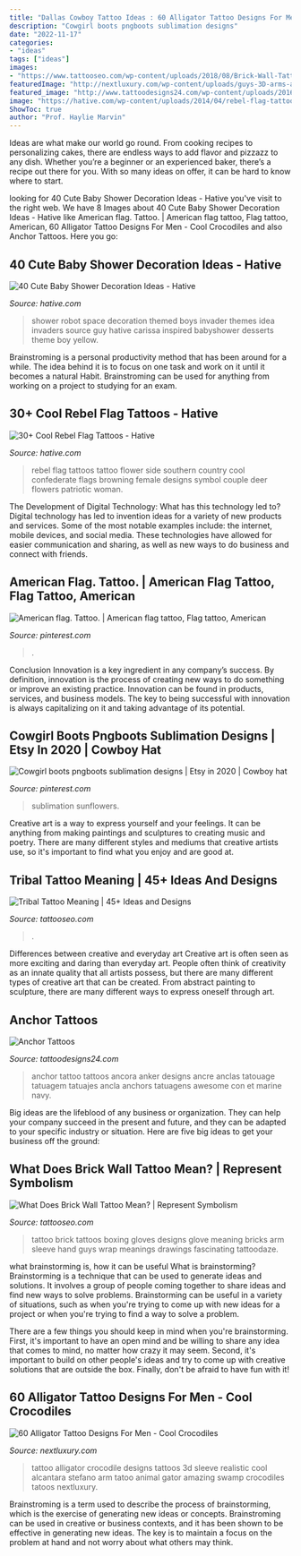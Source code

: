```yaml
---
title: "Dallas Cowboy Tattoo Ideas : 60 Alligator Tattoo Designs For Men"
description: "Cowgirl boots pngboots sublimation designs"
date: "2022-11-17"
categories:
- "ideas"
tags: ["ideas"]
images:
- "https://www.tattooseo.com/wp-content/uploads/2018/08/Brick-Wall-Tattoo-Meaning-18.jpg"
featuredImage: "http://nextluxury.com/wp-content/uploads/guys-3D-arms-alligator-tattoo.jpg"
featured_image: "http://www.tattoodesigns24.com/wp-content/uploads/2016/01/Anchor-Tattoo-TD1001-TD24001.jpg"
image: "https://hative.com/wp-content/uploads/2014/04/rebel-flag-tattoos/7-rebel-flag-flower-side-tattoo.jpg"
ShowToc: true
author: "Prof. Haylie Marvin"
---
```



Ideas are what make our world go round. From cooking recipes to personalizing cakes, there are endless ways to add flavor and pizzazz to any dish. Whether you’re a beginner or an experienced baker, there’s a recipe out there for you. With so many ideas on offer, it can be hard to know where to start.

	

		
looking for 40 Cute Baby Shower Decoration Ideas - Hative you've visit to the right web. We have 8 Images about 40 Cute Baby Shower Decoration Ideas - Hative like American flag. Tattoo. | American flag tattoo, Flag tattoo, American, 60 Alligator Tattoo Designs For Men - Cool Crocodiles and also Anchor Tattoos. Here you go:
		
    
## 40 Cute Baby Shower Decoration Ideas - Hative

<img loading=lazy src="https://hative.com/wp-content/uploads/2014/02/baby-shower-ideas/robot-baby-shower-idea-4.jpg" onerror="this.onerror=null;this.src='https://tse3.mm.bing.net/th?id=OIP.bryQjwEvK-K2WVkPwtMahQHaLH&amp;pid=15.1';" alt="40 Cute Baby Shower Decoration Ideas - Hative">

_Source: hative.com_

>shower robot space decoration themed boys invader themes idea invaders source guy hative carissa inspired babyshower desserts theme boy yellow. 

	

Brainstroming is a personal productivity method that has been around for a while. The idea behind it is to focus on one task and work on it until it becomes a natural Habit. Brainstroming can be used for anything from working on a project to studying for an exam.

    
## 30+ Cool Rebel Flag Tattoos - Hative

<img loading=lazy src="https://hative.com/wp-content/uploads/2014/04/rebel-flag-tattoos/7-rebel-flag-flower-side-tattoo.jpg" onerror="this.onerror=null;this.src='https://tse4.mm.bing.net/th?id=OIP.I3zTjFQEpduemQ449TiObwHaJ4&amp;pid=15.1';" alt="30+ Cool Rebel Flag Tattoos - Hative">

_Source: hative.com_

>rebel flag tattoos tattoo flower side southern country cool confederate flags browning female designs symbol couple deer flowers patriotic woman. 

	

The Development of Digital Technology: What has this technology led to?
Digital technology has led to invention ideas for a variety of new products and services. Some of the most notable examples include: the internet, mobile devices, and social media. These technologies have allowed for easier communication and sharing, as well as new ways to do business and connect with friends.

    
## American Flag. Tattoo. | American Flag Tattoo, Flag Tattoo, American

<img loading=lazy src="https://i.pinimg.com/736x/b8/ff/4b/b8ff4b62ae24568b60748a65b49bb696.jpg" onerror="this.onerror=null;this.src='https://tse3.mm.bing.net/th?id=OIP.m1JltdVe3QjVqJ0YRK0-7gHaFj&amp;pid=15.1';" alt="American flag. Tattoo. | American flag tattoo, Flag tattoo, American">

_Source: pinterest.com_

>. 

	

Conclusion
Innovation is a key ingredient in any company’s success. By definition, innovation is the process of creating new ways to do something or improve an existing practice. Innovation can be found in products, services, and business models. The key to being successful with innovation is always capitalizing on it and taking advantage of its potential.

    
## Cowgirl Boots Pngboots Sublimation Designs | Etsy In 2020 | Cowboy Hat

<img loading=lazy src="https://i.pinimg.com/736x/b7/22/e0/b722e02f3727b3d516da5ff01e87a2e9.jpg" onerror="this.onerror=null;this.src='https://tse2.mm.bing.net/th?id=OIP.JdBFCVVnzP9u6rr-QdL9HwHaJQ&amp;pid=15.1';" alt="Cowgirl boots pngboots sublimation designs | Etsy in 2020 | Cowboy hat">

_Source: pinterest.com_

>sublimation sunflowers. 

	

Creative art is a way to express yourself and your feelings. It can be anything from making paintings and sculptures to creating music and poetry. There are many different styles and mediums that creative artists use, so it's important to find what you enjoy and are good at.

    
## Tribal Tattoo Meaning | 45+ Ideas And Designs

<img loading=lazy src="https://www.tattooseo.com/wp-content/uploads/2013/11/Tribal-Tattoo-Meanings-40.jpg" onerror="this.onerror=null;this.src='https://tse4.mm.bing.net/th?id=OIP.cVrfqHq3FXIRY1pptsSn7gAAAA&amp;pid=15.1';" alt="Tribal Tattoo Meaning | 45+ Ideas and Designs">

_Source: tattooseo.com_

>. 

	

Differences between creative and everyday art
Creative art is often seen as more exciting and daring than everyday art. People often think of creativity as an innate quality that all artists possess, but there are many different types of creative art that can be created. From abstract painting to sculpture, there are many different ways to express oneself through art.

    
## Anchor Tattoos

<img loading=lazy src="http://www.tattoodesigns24.com/wp-content/uploads/2016/01/Anchor-Tattoo-TD1001-TD24001.jpg" onerror="this.onerror=null;this.src='https://tse3.mm.bing.net/th?id=OIP.j_qn3Pve5LO7-CNkfaB4awHaLH&amp;pid=15.1';" alt="Anchor Tattoos">

_Source: tattoodesigns24.com_

>anchor tattoo tattoos ancora anker designs ancre anclas tatouage tatuagem tatuajes ancla anchors tatuagens awesome con et marine navy. 

	

Big ideas are the lifeblood of any business or organization. They can help your company succeed in the present and future, and they can be adapted to your specific industry or situation. Here are five big ideas to get your business off the ground: 

    
## What Does Brick Wall Tattoo Mean? | Represent Symbolism

<img loading=lazy src="https://www.tattooseo.com/wp-content/uploads/2018/08/Brick-Wall-Tattoo-Meaning-18.jpg" onerror="this.onerror=null;this.src='https://tse3.mm.bing.net/th?id=OIP.3iGbeIOCeL16jC9kC9BKbgAAAA&amp;pid=15.1';" alt="What Does Brick Wall Tattoo Mean? | Represent Symbolism">

_Source: tattooseo.com_

>tattoo brick tattoos boxing gloves designs glove meaning bricks arm sleeve hand guys wrap meanings drawings fascinating tattoodaze. 

	

what brainstorming is, how it can be useful
What is brainstorming?
Brainstorming is a technique that can be used to generate ideas and solutions. It involves a group of people coming together to share ideas and find new ways to solve problems. Brainstorming can be useful in a variety of situations, such as when you're trying to come up with new ideas for a project or when you're trying to find a way to solve a problem.

There are a few things you should keep in mind when you're brainstorming. First, it's important to have an open mind and be willing to share any idea that comes to mind, no matter how crazy it may seem. Second, it's important to build on other people's ideas and try to come up with creative solutions that are outside the box. Finally, don't be afraid to have fun with it!

    
## 60 Alligator Tattoo Designs For Men - Cool Crocodiles

<img loading=lazy src="http://nextluxury.com/wp-content/uploads/guys-3D-arms-alligator-tattoo.jpg" onerror="this.onerror=null;this.src='https://tse1.mm.bing.net/th?id=OIP.ZRUq5t8BMFDKCaIFBA0r-AHaH6&amp;pid=15.1';" alt="60 Alligator Tattoo Designs For Men - Cool Crocodiles">

_Source: nextluxury.com_

>tattoo alligator crocodile designs tattoos 3d sleeve realistic cool alcantara stefano arm tatoo animal gator amazing swamp crocodiles tatoos nextluxury. 

	

Brainstroming is a term used to describe the process of brainstorming, which is the exercise of generating new ideas or concepts. Brainstroming can be used in creative or business contexts, and it has been shown to be effective in generating new ideas. The key is to maintain a focus on the problem at hand and not worry about what others may think.

